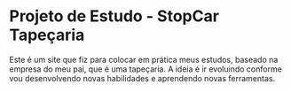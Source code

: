 # Projeto de Estudo - StopCar Tapeçaria
Este é um site que fiz para colocar em prática meus estudos, baseado na empresa do meu pai, que é uma tapeçaria. 
A ideia é ir evoluindo conforme vou desenvolvendo novas habilidades e aprendendo novas ferramentas.

